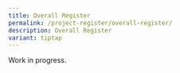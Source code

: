 ```yaml
---
title: Overall Register
permalink: /project-register/overall-register/
description: Overall Register
variant: tiptap
---
```

Work in progress.

<!---
| Country | Project ID | Project Name | Standard | Methodology | Date of Authorisation | Crediting Period | Relevant Files |
| -------- | -------- | -------- |  -------- | -------- | -------- | -------- | -------- |
| Text     | Text     | Text     | Text     | Text     | Text     | Text     | Text     |
-->